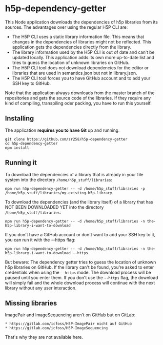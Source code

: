 # h5p-dependency-getter

This Node application downloads the dependencies of h5p libraries from its sources. The advantages over using the regular H5P CLI are:

* The H5P CLI uses a static library information file. This means that changes in the dependencies of libraries might not be reflected. This application gets the dependencies directly from the library.
* The library information used by the H5P CLI is out of date and can't be updated locally. This application adds its own more up-to-date list and tries to guess the location of unknown libraries on GitHub.
* The H5P CLI tool does not download dependencies for the editor or libraries that are used in semantics.json but not in library.json.
* The H5P CLI tool forces you to have GitHub account and to add your SSH key to GitHub.

Note that the application always downloads from the master branch of the repositories and gets the source code of the libraries. If they require any kind of compiling, transpiling oder packing, you have to run this yourself.

## Installing

The application **requires you to have Git** up and running.

```
git clone https://github.com/sr258/h5p-dependency-getter
cd h5p-dependency-getter
npm install
```

## Running it

To download the dependencies of a library that is already in your file system into the directory ``/home/h5p_stuff/libraries``:
```
npm run h5p-dependency-getter -- -d /home/h5p_stuff/libraries -p /home/h5p_stuff/libraries/my-existing-h5p-library
```

To download the dependencies (and the library itself) of a library that has NOT BEEN DOWNLOADED YET into the directory ``/home/h5p_stuff/libraries``:
```
npm run h5p-dependency-getter -- -d /home/h5p_stuff/libraries -n the-h5p-library-i-want-to-download
``` 

If you don't have a GitHub account or don't want to add your SSH key to it, you can run it with the --https flag:
```
npm run h5p-dependency-getter -- -d /home/h5p_stuff/libraries -n the-h5p-library-i-want-to-download --https
``` 
But beware: The dependency getter tries to guess the location of unknown h5p libraries on GitHub. If the library can't be found, you're asked to enter credentials when using the ``--https`` mode. The download process will be paused until you enter them. If you don't use the ``--https`` flag, the download will simply fail and the whole download process will continue with the next library without any user interaction.

## Missing libraries

ImagePair and ImageSequencing aren't on GitHub but on GitLab:

 	* https://gitlab.com/icfoss/H5P-ImagePair nicht auf GitHub
	* https://gitlab.com/icfoss/H5P-ImageSequencing

That's why they are not available here.